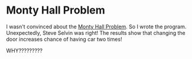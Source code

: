 # Monty Hall Problem

I wasn't convinced about the [Monty Hall Problem](https://en.wikipedia.org/wiki/Monty_Hall_problem). So I wrote the program.
Unexpectedly, Steve Selvin was right! The results show that changing the door increases chance of having car two times!

WHY?????????
